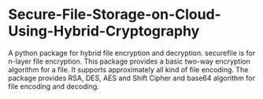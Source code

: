 # Secure-File-Storage-on-Cloud-Using-Hybrid-Cryptography
A python package for hybrid file encryption and decryption. securefile is for n-layer file encryption. This package provides a basic two-way encryption algorithm for a file. It supports approximately all kind of file encoding. The package provides RSA, DES, AES and Shift Cipher and base64 algorithm for file encoding and decoding.
